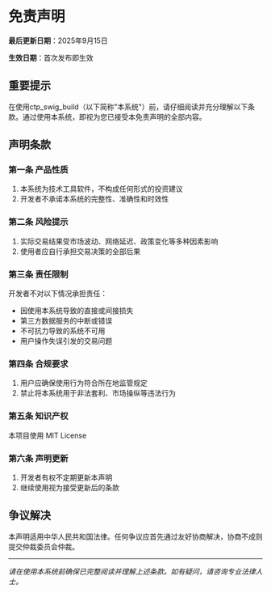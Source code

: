 
# 免责声明

**最后更新日期**：2025年9月15日

**生效日期**：首次发布即生效

## 重要提示

在使用ctp_swig_build（以下简称"本系统"）前，请仔细阅读并充分理解以下条款。通过使用本系统，即视为您已接受本免责声明的全部内容。

## 声明条款

### 第一条 产品性质

1. 本系统为技术工具软件，不构成任何形式的投资建议
3. 开发者不承诺本系统的完整性、准确性和时效性

### 第二条 风险提示

1. 实际交易结果受市场波动、网络延迟、政策变化等多种因素影响
2. 使用者应自行承担交易决策的全部后果

### 第三条 责任限制

开发者不对以下情况承担责任：

- 因使用本系统导致的直接或间接损失
- 第三方数据服务的中断或错误
- 不可抗力导致的系统不可用
- 用户操作失误引发的交易问题

### 第四条 合规要求

1. 用户应确保使用行为符合所在地监管规定
2. 禁止将本系统用于非法套利、市场操纵等违法行为

### 第五条 知识产权

本项目使用 MIT License

### 第六条 声明更新

1. 开发者有权不定期更新本声明
2. 继续使用视为接受更新后的条款

## 争议解决

本声明适用中华人民共和国法律。任何争议应首先通过友好协商解决，协商不成则提交仲裁委员会仲裁。

---

*请在使用本系统前确保已完整阅读并理解上述条款。如有疑问，请咨询专业法律人士。*
